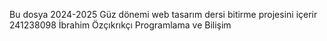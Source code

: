 Bu dosya 2024-2025 Güz dönemi web tasarım dersi bitirme projesini içerir 
241238098
İbrahim Özçıkrıkçı 
Programlama ve Bilişim
